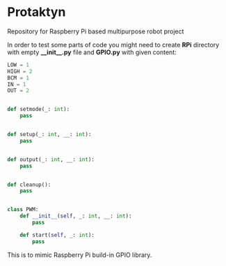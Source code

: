 # Protaktyn
Repository for Raspberry Pi based multipurpose robot project

In order to test some parts of code you might need to create **RPi** directory with empty **\_\_init\_\_.py** file and **GPIO.py** with given content:
```python
LOW = 1
HIGH = 2
BCM = 1
IN = 1
OUT = 2


def setmode(_: int):
    pass


def setup(_: int, __: int):
    pass


def output(_: int, __: int):
    pass


def cleanup():
    pass


class PWM:
    def __init__(self, _: int, __: int):
        pass

    def start(self, _: int):
        pass
```
This is to mimic Raspberry Pi build-in GPIO library.